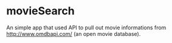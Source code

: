# movieSearch
An simple app that used API to pull out movie informations from http://www.omdbapi.com/ (an open movie database).

